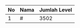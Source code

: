 | No | Nama            | Jumlah Level |
|----|-----------------|--------------|
| 1  | #    |    3502        |
